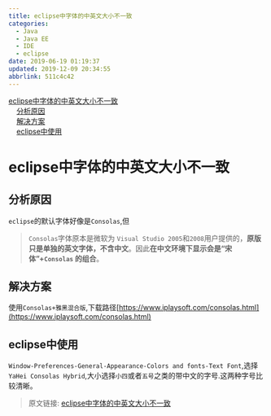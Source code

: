 ```yaml
---
title: eclipse中字体的中英文大小不一致
categories: 
  - Java
  - Java EE
  - IDE
  - eclipse
date: 2019-06-19 01:19:37
updated: 2019-12-09 20:34:55
abbrlink: 511c4c42
---
```

<div id='my_toc'><a href="/blog/511c4c42/#eclipse中字体的中英文大小不一致">eclipse中字体的中英文大小不一致</a><br/>&nbsp;&nbsp;&nbsp;&nbsp;<a href="/blog/511c4c42/#分析原因">分析原因</a><br/>&nbsp;&nbsp;&nbsp;&nbsp;<a href="/blog/511c4c42/#解决方案">解决方案</a><br/>&nbsp;&nbsp;&nbsp;&nbsp;<a href="/blog/511c4c42/#eclipse中使用">eclipse中使用</a><br/></div><!--more-->
<script>if (navigator.platform.search('arm')==-1){document.getElementById('my_toc').style.display = 'none';}
var e,p = document.getElementsByTagName('p');while (p.length>0) {e = p[0];e.parentElement.removeChild(e);}
</script>

<!--end-->
# eclipse中字体的中英文大小不一致 #
## 分析原因 ##
`eclipse`的默认字体好像是`Consolas`,但
> `Consolas`字体原本是微软为 `Visual Studio 2005`和`2008`用户提供的，**原版只是单独的英文字体，不含中文**。因此**在中文环境下显示会是“宋体”+`Consolas` 的组合**。

## 解决方案 ##
使用`Consolas+雅黑混合版`,下载路径[https://www.iplaysoft.com/consolas.html](https://www.iplaysoft.com/consolas.html)
## eclipse中使用 ##
`Window-Preferences-General-Appearance-Colors and fonts-Text Font`,选择`YaHei Consolas Hybrid`,大小选择`小四`或者`五号`之类的带中文的字号.这两种字号比较清晰。

>原文链接: [eclipse中字体的中英文大小不一致](https://lanlan2017.github.io/blog/511c4c42/)
